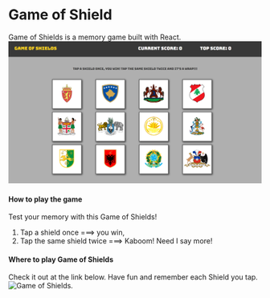 # Game of Shield 
Game of Shields is a memory game built with React. 
![Game of Shields Screenshot](client/public/game-of-shields.png)

#### How to play the game
Test your memory with this Game of Shields! 

1. Tap a shield once ===> you win, 
2. Tap the same shield twice ===> Kaboom!
   Need I say more! 

#### Where to play Game of Shields
Check it out at the link below. Have fun and remember each Shield you tap.
![Game of Shields](https://zizaeric.github.io/Clicky-Game/). 
